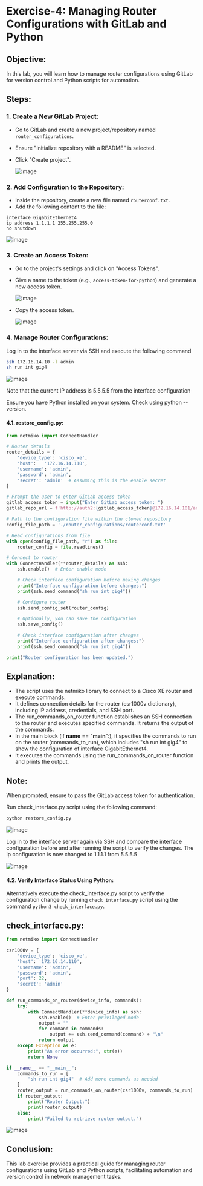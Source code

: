 # Exercise-4: Managing Router Configurations with GitLab and Python

## Objective:
In this lab, you will learn how to manage router configurations using GitLab for version control and Python scripts for automation.

## Steps:

### 1. Create a New GitLab Project:

- Go to GitLab and create a new project/repository named `router_configurations`.
- Ensure "Initialize repository with a README" is selected.
- Click "Create project".

  ![image](https://github.com/Onemind-Services-LLC/naf/assets/132569101/f59bf45e-ed1e-4a35-aa46-01827c9a071a)


### 2. Add Configuration to the Repository:

- Inside the repository, create a new file named `routerconf.txt`.
- Add the following content to the file:

```
interface GigabitEthernet4
ip address 1.1.1.1 255.255.255.0
no shutdown
```
  ![image](https://github.com/Onemind-Services-LLC/naf/assets/132569101/4efebc68-3c66-4b4f-b9da-0ce86f0e6903)


### 3. Create an Access Token:

- Go to the project's settings and click on "Access Tokens".
- Give a name to the token (e.g., `access-token-for-python`) and generate a new access token.

  ![image](https://github.com/Onemind-Services-LLC/naf/assets/132569101/d9ded552-6e91-4728-a52d-3e9b974c2645)

- Copy the access token.

  ![image](https://github.com/Onemind-Services-LLC/naf/assets/132569101/a7899266-15d2-4bb1-b856-7cea00faf978)


### 4. Manage Router Configurations:

Log in to the interface server via SSH and execute the following command

```bash
ssh 172.16.14.10 -l admin
sh run int gig4
```
![image](https://github.com/Onemind-Services-LLC/naf/assets/132569101/2cd88f8e-8581-46fe-b9a1-e95049167e1c)

Note that the current IP address is 5.5.5.5 from the interface configuration

Ensure you have Python installed on your system. Check using python --version.

#### 4.1. restore_config.py:

```python
from netmiko import ConnectHandler

# Router details
router_details = {
    'device_type': 'cisco_xe',
    'host':   '172.16.14.110',
    'username': 'admin',
    'password': 'admin',
    'secret': 'admin'  # Assuming this is the enable secret
}

# Prompt the user to enter GitLab access token
gitlab_access_token = input("Enter GitLab access token: ")
gitlab_repo_url = f'http://auth2:{gitlab_access_token}@172.16.14.101/ansible/router_configurations.git'

# Path to the configuration file within the cloned repository
config_file_path = './router_configurations/routerconf.txt'

# Read configurations from file
with open(config_file_path, "r") as file:
    router_config = file.readlines()

# Connect to router
with ConnectHandler(**router_details) as ssh:
    ssh.enable()  # Enter enable mode

    # Check interface configuration before making changes
    print("Interface configuration before changes:")
    print(ssh.send_command("sh run int gig4"))

    # Configure router
    ssh.send_config_set(router_config)

    # Optionally, you can save the configuration
    ssh.save_config()

    # Check interface configuration after changes
    print("Interface configuration after changes:")
    print(ssh.send_command("sh run int gig4"))

print("Router configuration has been updated.")
```

## Explanation:

  - The script uses the netmiko library to connect to a Cisco XE router and execute commands.
  - It defines connection details for the router (csr1000v dictionary), including IP address, credentials, and SSH port.
  - The run_commands_on_router function establishes an SSH connection to the router and executes specified commands. It returns the output of the commands.
  - In the main block (if __name__ == "__main__":), it specifies the commands to run on the router (commands_to_run), which includes "sh run int gig4" to show the configuration of interface GigabitEthernet4.
  - It executes the commands using the run_commands_on_router function and prints the output.

## Note: 
   When prompted, ensure to pass the GitLab access token for authentication.

Run check_interface.py script using the following command:

```bash
python restore_config.py
```

![image](https://github.com/Onemind-Services-LLC/naf/assets/132569101/04fed1fb-5561-4eea-9e2b-a5363c8e6248)

Log in to the interface server again via SSH and compare the interface configuration before and after running the script to verify the changes.
The ip configuration is now changed to 1.1.1.1 from 5.5.5.5

![image](https://github.com/Onemind-Services-LLC/naf/assets/132569101/b0a43161-e4c8-4a08-b824-7ebee0cc43dd)


#### 4.2. Verify Interface Status Using Python:

Alternatively execute the check_interface.py script to verify the configuration change by running `check_interface.py` script using the command `python3 check_interface.py`.

## check_interface.py:

```python
from netmiko import ConnectHandler

csr1000v = {
    'device_type': 'cisco_xe',
    'host': '172.16.14.110',
    'username': 'admin',
    'password': 'admin',
    'port': 22,
    'secret': 'admin'
}

def run_commands_on_router(device_info, commands):
    try:
        with ConnectHandler(**device_info) as ssh:
            ssh.enable()  # Enter privileged mode
            output = ""
            for command in commands:
                output += ssh.send_command(command) + "\n"
            return output
    except Exception as e:
        print("An error occurred:", str(e))
        return None

if __name__ == "__main__":
    commands_to_run = [
        "sh run int gig4"  # Add more commands as needed
    ]
    router_output = run_commands_on_router(csr1000v, commands_to_run)
    if router_output:
        print("Router Output:")
        print(router_output)
    else:
        print("Failed to retrieve router output.")
```

![image](https://github.com/Onemind-Services-LLC/naf/assets/132569101/a1bfd081-8871-435f-9698-8610ccc36065)


## Conclusion:

This lab exercise provides a practical guide for managing router configurations using GitLab and Python scripts, facilitating automation and version control in network management tasks.
